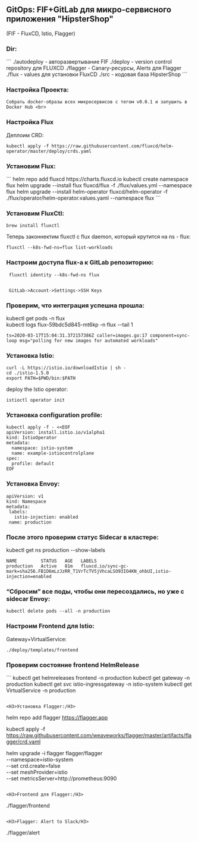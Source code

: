 <H2>GitOps: FIF+GitLab для микро-сервисного приложения "HipsterShop" </H2>

(FIF - FluxCD, Istio, Flagger)

<H3>Dir: </H3>
 ```
   ./autodeploy - авторазвертывание FIF
   ./deploy - version control repository для FLUXCD   
   ./flagger - Canary-ресурсы, Alerts для Flagger
   ./flux - values для установки FluxCD
   ./src - кодовая база HipsterShop
 ```


<H3>Настройка Проекта: </H3>

 ```
 Собрать docker-образы всех микросервисов с тегом v0.0.1 и запушить в Docker Hub <br>
 ```

<H3>Настройка Flux </H3>

Деплоим  CRD:

 ```
kubectl apply -f https://raw.githubusercontent.com/fluxcd/helm-operator/master/deploy/crds.yaml
 ```

<H3>Установим Flux: </H3>
 ```
helm repo add fluxcd https://charts.fluxcd.io
kubectl create namespace flux
helm upgrade --install flux fluxcd/flux -f ./flux/values.yml --namespace flux
helm upgrade --install helm-operator fluxcd/helm-operator -f ./flux/operator/helm-operator.values.yaml --namespace flux
 ```

<H3>Установим FluxCtl: </H3>

```
brew install fluxctl
```
Теперь законнектим fluxctl с flux daemon, который крутится на ns - flux:

```
fluxctl --k8s-fwd-ns=flux list-workloads
```

<H3>Настроим доступа flux-а к GitLab репозиторию:</H3>

```
 fluxctl identity --k8s-fwd-ns flux


 GitLab->Account->Settings->SSH Keys
```

<H3>Проверим, что интеграция успешна прошла:</H3>

kubectl get pods -n flux <br>
kubectl logs flux-59bdc5d845-mt6kp -n flux --tail 1 <br>

```
ts=2020-03-17T15:04:31.372157386Z caller=images.go:17 component=sync-loop msg="polling for new images for automated workloads"
 ```

<H3>Установка Istio:</H3>

```
curl -L https://istio.io/downloadIstio | sh -
cd ./istio-1.5.0
export PATH=$PWD/bin:$PATH
```

deploy the Istio operator:

```
istioctl operator init
```

<H3>Установка configuration profile:</H3>

```
kubectl apply -f - <<EOF
apiVersion: install.istio.io/v1alpha1
kind: IstioOperator
metadata:
  namespace: istio-system
  name: example-istiocontrolplane
spec:
  profile: default
EOF

```



<H3>Установка Envoy:</H3>

```
apiVersion: v1
kind: Namespace
metadata:
 labels:
   istio-injection: enabled
 name: production
```

<H3>После этого проверим статус Sidecar в кластере:</H3>

kubectl get ns production --show-labels

```
NAME         STATUS   AGE   LABELS
production   Active   81m   fluxcd.io/sync-gc-mark=sha256.FB1D6mLzJzRR_T1VrTcTV5jVhcaLSO93IO4KN_ohbUI,istio-injection=enabled

```

<H3>“Сбросим” все поды, чтобы они пересоздались, но уже с sidecar Envoy:</H3>

```
kubectl delete pods --all -n production
```


<H3>Настроим Frontend для Istio:</H3>

Gateway+VirtualService:

```
./deploy/templates/frontend
```

<H3>Проверим состояние frontend HelmRelease</H3>
```
kubectl get helmreleases frontend -n production
kubectl get gateway -n production
kubectl get svc istio-ingressgateway -n istio-system
kubectl get VirtualService -n production

```

<H3>Установка Flagger:/H3>

```
helm repo add flagger https://flagger.app

kubectl apply -f https://raw.githubusercontent.com/weaveworks/flagger/master/artifacts/flagger/crd.yaml

helm upgrade -i flagger flagger/flagger \
--namespace=istio-system \
--set crd.create=false \
--set meshProvider=istio \
--set metricsServer=http://prometheus:9090
```

<H3>Frontend для Flagger:/H3>

```
./flagger/frontend
```

<H3>Flagger: Alert to Slack/H3>

```
./flagger/alert
```